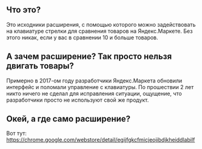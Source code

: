 ## Что это?

Это исходники расширения, с помощью которого можно задействовать на клавиатуре стрелки для сравнения товаров на Яндекс.Маркете. Без этого никак, если у вас в сравнении 10 и больше товаров.

## А зачем расширение? Так просто нельзя двигать товары?

Примерно в 2017-ом году разработчики Яндекс.Маркета обновили интерфейс и поломали управление с клавиатуры. По прошествии 2 лет никто ничего не сделал для исправления ситуации, ощущение, что разработчики просто не используют свой же продукт.

## Окей, а где само расширение?

Вот тут: https://chrome.google.com/webstore/detail/egijfgkcfmicjeojibdjkheiddlabilf

